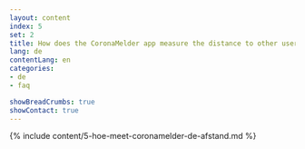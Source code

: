 ```yaml
---
layout: content
index: 5
set: 2
title: How does the CoronaMelder app measure the distance to other users of the app?
lang: de
contentLang: en
categories:
- de
- faq

showBreadCrumbs: true
showContact: true
---
```

{% include content/5-hoe-meet-coronamelder-de-afstand.md %}
